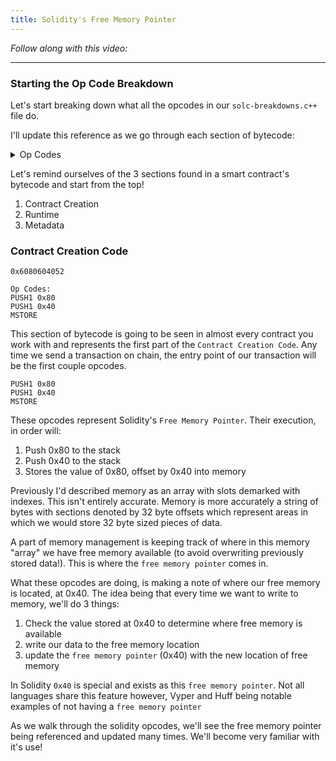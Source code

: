 ```yaml
---
title: Solidity's Free Memory Pointer
---
```


_Follow along with this video:_

---

### Starting the Op Code Breakdown

Let's start breaking down what all the opcodes in our `solc-breakdowns.c++` file do.

I'll update this reference as we go through each section of bytecode:

<details>
<Summary> Op Codes </summary>

    bytecode - 0x6080604052348015600e575f80fd5b5060a58061001b5f395ff3fe6080604052348015600e575f80fd5b50600436106030575f3560e01c8063cdfead2e146034578063e026c017146045575b5f80fd5b6043603f3660046059565b5f55565b005b5f5460405190815260200160405180910390f35b5f602082840312156068575f80fd5b503591905056fea2646970667358fe1220fe01fe6c40d0ed98f16c7769ffde7109d5fe9f9dfefe31769a77032ceb92497a64736f6c63430008140033

```js
    PUSH1 0x80    //<---- We're starting here!
    PUSH1 0x40
    MSTORE
    CALLVALUE
    DUP1
    ISZERO
    PUSH1 0x0e
    JUMPI
    PUSH0
    DUP1
    REVERT
    JUMPDEST
    POP
    PUSH1 0xa5
    DUP1
    PUSH2 0x001b
    PUSH0
    CODECOPY
    PUSH0
    RETURN
    INVALID
    PUSH1 0x80
    PUSH1 0x40
    MSTORE
    CALLVALUE
    DUP1
    ISZERO
    PUSH1 0x0e
    JUMPI
    PUSH0
    DUP1
    REVERT
    JUMPDEST
    POP
    PUSH1 0x04
    CALLDATASIZE
    LT
    PUSH1 0x30
    JUMPI
    PUSH0
    CALLDATALOAD
    PUSH1 0xe0
    SHR
    DUP1
    PUSH4 0xcdfead2e
    EQ
    PUSH1 0x34
    JUMPI
    DUP1
    PUSH4 0xe026c017
    EQ
    PUSH1 0x45
    JUMPI
    JUMPDEST
    PUSH0
    DUP1
    REVERT
    JUMPDEST
    PUSH1 0x43
    PUSH1 0x3f
    CALLDATASIZE
    PUSH1 0x04
    PUSH1 0x59
    JUMP
    JUMPDEST
    PUSH0
    SSTORE
    JUMP
    JUMPDEST
    STOP
    JUMPDEST
    PUSH0
    SLOAD
    PUSH1 0x40
    MLOAD
    SWAP1
    DUP2
    MSTORE
    PUSH1 0x20
    ADD
    PUSH1 0x40
    MLOAD
    DUP1
    SWAP2
    SUB
    SWAP1
    RETURN
    JUMPDEST
    PUSH0
    PUSH1 0x20
    DUP3
    DUP5
    SUB
    SLT
    ISZERO
    PUSH1 0x68
    JUMPI
    PUSH0
    DUP1
    REVERT
    JUMPDEST
    POP
    CALLDATALOAD
    SWAP2
    SWAP1
    POP
    JUMP
    INVALID
    LOG2
    PUSH5 0x6970667358
    INVALID
    SLT
    KECCAK256
    INVALID
    ADD
    INVALID
    PUSH13 0x40d0ed98f16c7769ffde7109d5
    INVALID
    SWAP16
    SWAP14
    INVALID
    INVALID
    BALANCE
    PUSH23 0x9a77032ceb92497a64736f6c63430008140033
```

</details>


Let's remind ourselves of the 3 sections found in a smart contract's bytecode and start from the top!

1. Contract Creation
2. Runtime
3. Metadata

### Contract Creation Code

```
0x6080604052

Op Codes:
PUSH1 0x80
PUSH1 0x40
MSTORE
```

This section of bytecode is going to be seen in almost every contract you work with and represents the first part of the `Contract Creation Code`. Any time we send a transaction on chain, the entry point of our transaction will be the first couple opcodes.

```
PUSH1 0x80
PUSH1 0x40
MSTORE
```

These opcodes represent Solidity's `Free Memory Pointer`. Their execution, in order will:

1. Push 0x80 to the stack
2. Push 0x40 to the stack
3. Stores the value of 0x80, offset by 0x40 into memory

Previously I'd described memory as an array with slots demarked with indexes. This isn't entirely accurate. Memory is more accurately a string of bytes with sections denoted by 32 byte offsets which represent areas in which we would store 32 byte sized pieces of data.

A part of memory management is keeping track of where in this memory "array" we have free memory available (to avoid overwriting previously stored data!). This is where the `free memory pointer` comes in.

What these opcodes are doing, is making a note of where our free memory is located, at 0x40. The idea being that every time we want to write to memory, we'll do 3 things:

1. Check the value stored at 0x40 to determine where free memory is available
2. write our data to the free memory location
3. update the `free memory pointer` (0x40) with the new location of free memory

In Solidity `0x40` is special and exists as this `free memory pointer`. Not all languages share this feature however, Vyper and Huff being notable examples of not having a `free memory pointer`

As we walk through the solidity opcodes, we'll see the free memory pointer being referenced and updated many times. We'll become very familiar with it's use!

